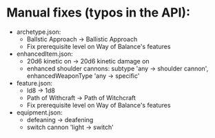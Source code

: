# Manual fixes (typos in the API):

- archetype.json:
  - Ballstic Approach -> Ballistic Approach
  - Fix prerequisite level on Way of Balance's features
- enhancedItem.json:
  - 20d6 kinetic on -> 20d6 kinetic damage on
  - enhanced shoulder cannons: subtype 'any -> shoulder cannon', enhancedWeaponType 'any -> specific'
- feature.json:
  - ld8 -> 1d8
  - Path of Withcraft -> Path of Witchcraft
  - Fix prerequisite level on Way of Balance's features
- equipment.json:
  - defeaning -> deafening
  - switch cannon 'light -> switch'
